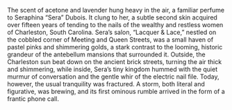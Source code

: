 The scent of acetone and lavender hung heavy in the air, a familiar perfume to Seraphina “Sera” Dubois.  It clung to her, a subtle second skin acquired over fifteen years of tending to the nails of the wealthy and restless women of Charleston, South Carolina.  Sera’s salon, “Lacquer & Lace,” nestled on the cobbled corner of Meeting and Queen Streets, was a small haven of pastel pinks and shimmering golds, a stark contrast to the looming, historic grandeur of the antebellum mansions that surrounded it.  Outside, the Charleston sun beat down on the ancient brick streets, turning the air thick and shimmering, while inside, Sera’s tiny kingdom hummed with the quiet murmur of conversation and the gentle whir of the electric nail file.  Today, however, the usual tranquility was fractured.  A storm, both literal and figurative, was brewing, and its first ominous rumble arrived in the form of a frantic phone call.
